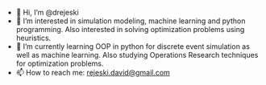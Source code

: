 - 👋 Hi, I’m @drejeski
- 👀 I’m interested in simulation modeling, machine learning and python programming. Also interested in solving optimization problems using heuristics.
- 🌱 I’m currently learning OOP in python for discrete event simulation as well as machine learning. Also studying Operations Research techniques for optimization problems.
- 📫 How to reach me: rejeski.david@gmail.com

<!---
drejeski/drejeski is a ✨ special ✨ repository because its `README.md` (this file) appears on your GitHub profile.
You can click the Preview link to take a look at your changes.
--->
